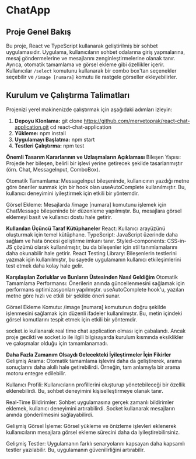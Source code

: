 # ChatApp
## Proje Genel Bakış

Bu proje, React ve TypeScript kullanarak geliştirilmiş bir sohbet uygulamasıdır. Uygulama, kullanıcıların sohbet odalarına giriş yapmalarına, mesaj göndermelerine ve mesajlarını zenginleştirmelerine olanak tanır. Ayrıca, otomatik tamamlama ve görsel ekleme gibi özellikler içerir. Kullanıcılar `/select` komutunu kullanarak bir combo box'tan seçenekler seçebilir ve `/image [numara]` komutu ile rastgele görseller ekleyebilirler.

## Kurulum ve Çalıştırma Talimatları

Projenizi yerel makinenizde çalıştırmak için aşağıdaki adımları izleyin:

1. **Depoyu Klonlama:**
   git clone https://github.com/mervetoprak/react-chat-application.git
   cd react-chat-application
2. **Yükleme:**
   npm install
3. **Uygulamayı Başlatma:**
  npm start
4. **Testleri Çalıştırma:**
npm test

**Önemli Tasarım Kararlarının ve Uzlaşmaların Açıklaması**
Bileşen Yapısı: Projede her bileşen, belirli bir işlevi yerine getirecek şekilde tasarlanmıştır (örn. Chat, MessageInput, ComboBox).

Otomatik Tamamlama: MessageInput bileşeninde, kullanıcının yazdığı metne göre öneriler sunmak için bir hook olan useAutoComplete kullanılmıştır. Bu, kullanıcı deneyimini iyileştirmek için etkili bir yöntemdir.

Görsel Ekleme: Mesajlarda /image [numara] komutunu işlemek için ChatMessage bileşeninde bir düzenleme yapılmıştır. Bu, mesajlara görsel eklemeyi basit ve kullanıcı dostu hale getirir.

**Kullanılan Üçüncü Taraf Kütüphaneler**
React: Kullanıcı arayüzünü oluşturmak için temel kütüphane.
TypeScript: JavaScript üzerinde daha sağlam ve hata öncesi geliştirme imkanı tanır.
Styled-components: CSS-in-JS çözümü olarak kullanılmıştır, bu da bileşenler için stil tanımlamalarını daha okunabilir hale getirir.
React Testing Library: Bileşenlerin testlerini yazmak için kullanılmıştır, bu sayede uygulamanın kullanıcı etkileşimlerini test etmek daha kolay hale gelir.

**Karşılaşılan Zorluklar ve Bunların Üstesinden Nasıl Geldiğim**
Otomatik Tamamlama Performansı: Önerilerin anında güncellenmesini sağlamak için performans optimizasyonları yapılmıştır. useAutoComplete hook'u, yazılan metne göre hızlı ve etkili bir şekilde öneri sunar.

Görsel Ekleme Komutu: /image [numara] komutunun doğru şekilde işlenmesini sağlamak için düzenli ifadeler kullanılmıştır. Bu, metin içindeki görsel komutlarını tespit etmek için etkili bir yöntemdir.

socket.io kullanarak real time chat application olması için çabalandı. Ancak proje gecikti ve socket.io ile ilgili bilgisayarda kurulum kısmında eksiklikler ve çakışmalar olduğu için tamamlanamadı.

**Daha Fazla Zamanım Olsaydı Gelecekteki İyileştirmeler İçin Fikirler**
Gelişmiş Arama: Otomatik tamamlama işlevini daha da geliştirerek, arama sonuçlarını daha akıllı hale getirebilirdi. Örneğin, tam anlamıyla bir arama motoru entegre edilebilir.

Kullanıcı Profili: Kullanıcıların profillerini oluşturup yönetebileceği bir özellik eklenebilirdi. Bu, sohbet deneyimini kişiselleştirmeye olanak tanır.

Real-Time Bildirimler: Sohbet uygulamasına gerçek zamanlı bildirimler eklemek, kullanıcı deneyimini artırabilirdi. Socket kullanarak mesajların anında gönderilmesini sağlayabilirdi.

Gelişmiş Görsel İşleme: Görsel yükleme ve önizleme işlevleri eklenerek kullanıcıların mesajlara görsel ekleme sürecini daha da iyileştirebilirsiniz.

Gelişmiş Testler: Uygulamanın farklı senaryolarını kapsayan daha kapsamlı testler yazılabilir. Bu, uygulamanın güvenilirliğini artırabilir.
